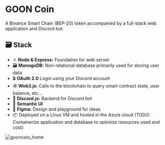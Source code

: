 # GOON Coin
A Binance Smart Chain (BEP-20) token accompanied by a full-stack web application and Discord bot.

## 🗃️ Stack
- ⚛️ **Node & Express:** Foundation for web server
- 🗃 **MonogoDB:** Non-relational database primarily used for storing user data
- 🔒 **OAuth 2.0** Login using your Discord account
- 🕸  **Web3.js:** Calls to the blockchain to query smart contract state, user balance, etc...
- 💬 **Discord.js:** Backend for Discord bot
- 💨 **Semantic UI**
- 🎨 **Figma:** Design and playground for ideas
- 📦 Deployed on a Linux VM and hosted in the Azure cloud (TODO: Containerize application and database to optimize resources used and cost)

![gooncoin_home](https://user-images.githubusercontent.com/23141894/157070921-f5077eca-c15e-4939-bda0-1272c8a7f51c.png)
